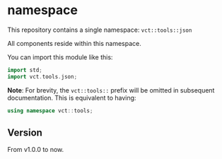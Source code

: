 # **namespace**

This repository contains a single namespace: `vct::tools::json`

All components reside within this namespace.

You can import this module like this:

```cpp
import std;
import vct.tools.json;
```

**Note**: For brevity, the `vct::tools::` prefix will be omitted in subsequent documentation. This is equivalent to having:

```cpp
using namespace vct::tools;
```

## Version

From v1.0.0 to now.
